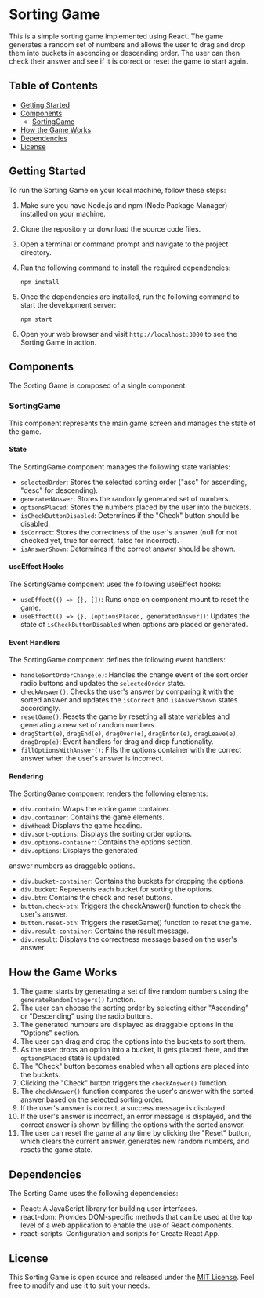 # Sorting Game

This is a simple sorting game implemented using React. The game generates a random set of numbers and allows the user to drag and drop them into buckets in ascending or descending order. The user can then check their answer and see if it is correct or reset the game to start again.

## Table of Contents

- [Getting Started](#getting-started)
- [Components](#components)
  - [SortingGame](#sortinggame)
- [How the Game Works](#how-the-game-works)
- [Dependencies](#dependencies)
- [License](#license)

## Getting Started

To run the Sorting Game on your local machine, follow these steps:

1. Make sure you have Node.js and npm (Node Package Manager) installed on your machine.
2. Clone the repository or download the source code files.
3. Open a terminal or command prompt and navigate to the project directory.
4. Run the following command to install the required dependencies:

   ```
   npm install
   ```

5. Once the dependencies are installed, run the following command to start the development server:

   ```
   npm start
   ```

6. Open your web browser and visit `http://localhost:3000` to see the Sorting Game in action.

## Components

The Sorting Game is composed of a single component:

### SortingGame

This component represents the main game screen and manages the state of the game.

#### State

The SortingGame component manages the following state variables:

- `selectedOrder`: Stores the selected sorting order ("asc" for ascending, "desc" for descending).
- `generatedAnswer`: Stores the randomly generated set of numbers.
- `optionsPlaced`: Stores the numbers placed by the user into the buckets.
- `isCheckButtonDisabled`: Determines if the "Check" button should be disabled.
- `isCorrect`: Stores the correctness of the user's answer (null for not checked yet, true for correct, false for incorrect).
- `isAnswerShown`: Determines if the correct answer should be shown.

#### useEffect Hooks

The SortingGame component uses the following useEffect hooks:

- `useEffect(() => {}, [])`: Runs once on component mount to reset the game.
- `useEffect(() => {}, [optionsPlaced, generatedAnswer])`: Updates the state of `isCheckButtonDisabled` when options are placed or generated.

#### Event Handlers

The SortingGame component defines the following event handlers:

- `handleSortOrderChange(e)`: Handles the change event of the sort order radio buttons and updates the `selectedOrder` state.
- `checkAnswer()`: Checks the user's answer by comparing it with the sorted answer and updates the `isCorrect` and `isAnswerShown` states accordingly.
- `resetGame()`: Resets the game by resetting all state variables and generating a new set of random numbers.
- `dragStart(e)`, `dragEnd(e)`, `dragOver(e)`, `dragEnter(e)`, `dragLeave(e)`, `dragDrop(e)`: Event handlers for drag and drop functionality.
- `fillOptionsWithAnswer()`: Fills the options container with the correct answer when the user's answer is incorrect.

#### Rendering

The SortingGame component renders the following elements:

- `div.contain`: Wraps the entire game container.
- `div.container`: Contains the game elements.
- `div#head`: Displays the game heading.
- `div.sort-options`: Displays the sorting order options.
- `div.options-container`: Contains the options section.
- `div.options`: Displays the generated

 answer numbers as draggable options.
- `div.bucket-container`: Contains the buckets for dropping the options.
- `div.bucket`: Represents each bucket for sorting the options.
- `div.btn`: Contains the check and reset buttons.
- `button.check-btn`: Triggers the checkAnswer() function to check the user's answer.
- `button.reset-btn`: Triggers the resetGame() function to reset the game.
- `div.result-container`: Contains the result message.
- `div.result`: Displays the correctness message based on the user's answer.

## How the Game Works

1. The game starts by generating a set of five random numbers using the `generateRandomIntegers()` function.
2. The user can choose the sorting order by selecting either "Ascending" or "Descending" using the radio buttons.
3. The generated numbers are displayed as draggable options in the "Options" section.
4. The user can drag and drop the options into the buckets to sort them.
5. As the user drops an option into a bucket, it gets placed there, and the `optionsPlaced` state is updated.
6. The "Check" button becomes enabled when all options are placed into the buckets.
7. Clicking the "Check" button triggers the `checkAnswer()` function.
8. The `checkAnswer()` function compares the user's answer with the sorted answer based on the selected sorting order.
9. If the user's answer is correct, a success message is displayed.
10. If the user's answer is incorrect, an error message is displayed, and the correct answer is shown by filling the options with the sorted answer.
11. The user can reset the game at any time by clicking the "Reset" button, which clears the current answer, generates new random numbers, and resets the game state.

## Dependencies

The Sorting Game uses the following dependencies:

- React: A JavaScript library for building user interfaces.
- react-dom: Provides DOM-specific methods that can be used at the top level of a web application to enable the use of React components.
- react-scripts: Configuration and scripts for Create React App.

## License

This Sorting Game is open source and released under the [MIT License](https://opensource.org/licenses/MIT). Feel free to modify and use it to suit your needs.
